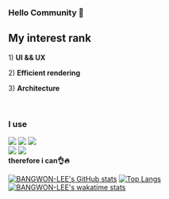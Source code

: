 ### Hello Community 👋

<p>
 <h2>My interest rank</h2>
<p>1) <strong>UI && UX</strong></p>
<p>2) <strong>Efficient rendering</strong></p>
<p>3) <strong>Architecture</strong></p>
</P>
<br/>

### I use  

<p>
  <img src="https://img.shields.io/badge/JavaScript-F7DF1E?style=for-the-badge&logo=JavaScript&logoColor=yellow" /> 
  <img src="https://img.shields.io/badge/TypeScript-3178C6?style=for-the-badge&logo=TypeScript&logoColor=white" /> 
  <img src="https://img.shields.io/badge/dart-0175C2?style=for-the-badge&logo=dart&logoColor=white" /> 
<br/>
   <img src="https://img.shields.io/badge/react-61DAFB?style=for-the-badge&logo=react&logoColor=white" /> 
   <img src="https://img.shields.io/badge/flutter-02569B?style=for-the-badge&logo=flutter&logoColor=blue" /><br/>
  <strong> therefore i can👌🔥</strong>                     
</p>

[![BANGWON-LEE's GitHub stats](https://github-readme-stats.vercel.app/api?username=BANGWON-LEE)](https://github.com/anuraghazra/github-readme-stats)
[![Top Langs](https://github-readme-stats.vercel.app/api/top-langs/?username=BANGWON-LEE&layout=compact)](https://github.com/anuraghazra/github-readme-stats)
[![BANGWON-LEE's wakatime stats](https://github-readme-stats.vercel.app/api/wakatime?username=wony0823)](https://github.com/anuraghazra/github-readme-stats)

<!--
**BANGWON-LEE/BANGWON-LEE** is a ✨ _special_ ✨ repository because its `README.md` (this file) appears on your GitHub profile.

Here are some ideas to get you started:

- 🔭 I’m currently working on ...
- 🌱 I’m currently learning ...
- 👯 I’m looking to collaborate on ...
- 🤔 I’m looking for help with ...
- 💬 Ask me about ...
- 📫 How to reach me: ...
- 😄 Pronouns: ...
- ⚡ Fun fact: ...
-->



